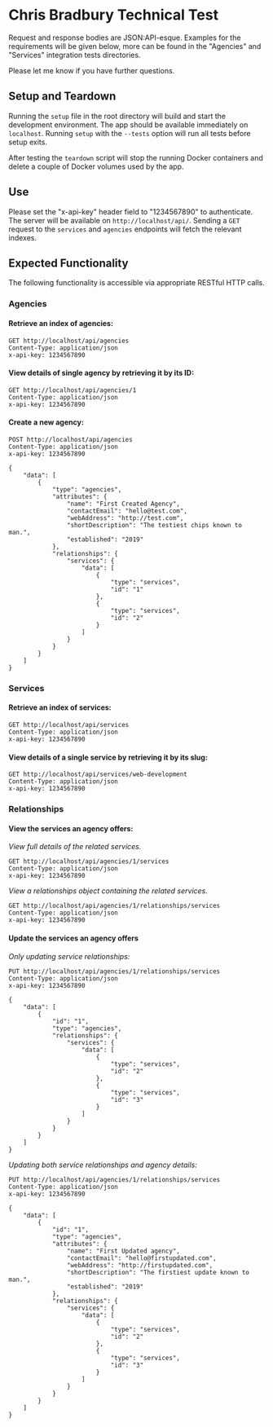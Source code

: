 # Chris Bradbury Technical Test

Request and response bodies are JSON:API-esque. Examples for the requirements
will be given below, more can be found in the "Agencies" and "Services"
integration tests directories.

Please let me know if you have further questions.

## Setup and Teardown

Running the `setup` file in the root directory will build and start the 
development environment. The app should be available immediately on `localhost`.
Running `setup` with the `--tests` option will run all tests before setup
exits.

After testing the `teardown` script will stop the running Docker containers and
delete a couple of Docker volumes used by the app.

## Use

Please set the "x-api-key" header field to "1234567890" to authenticate.
The server will be available on `http://localhost/api/`. Sending a `GET` request 
to the `services` and `agencies` endpoints will fetch the relevant indexes.

## Expected Functionality

The following functionality is accessible via appropriate RESTful HTTP calls.

### Agencies

#### Retrieve an index of agencies:
```http request
GET http://localhost/api/agencies
Content-Type: application/json
x-api-key: 1234567890
```

#### View details of single agency by retrieving it by its ID:
```http request
GET http://localhost/api/agencies/1
Content-Type: application/json
x-api-key: 1234567890
```

#### Create a new agency:
```http request
POST http://localhost/api/agencies
Content-Type: application/json
x-api-key: 1234567890

{
    "data": [
        {
            "type": "agencies",
            "attributes": {
                "name": "First Created Agency",
                "contactEmail": "hello@test.com",
                "webAddress": "http://test.com",
                "shortDescription": "The testiest chips known to man.",
                "established": "2019"
            },
            "relationships": {
                "services": {
                    "data": [
                        {
                            "type": "services",
                            "id": "1"
                        },
                        {
                            "type": "services",
                            "id": "2"
                        }
                    ]
                }
            }
        }
    ]
}
```

### Services

#### Retrieve an index of services:
```http request
GET http://localhost/api/services
Content-Type: application/json
x-api-key: 1234567890
```

#### View details of a single service by retrieving it by its slug:
```http request
GET http://localhost/api/services/web-development
Content-Type: application/json
x-api-key: 1234567890
```

### Relationships

#### View the services an agency offers:

*View full details of the related services.*
```http request
GET http://localhost/api/agencies/1/services
Content-Type: application/json
x-api-key: 1234567890
```

*View a relationships object containing the related services.*
```http request
GET http://localhost/api/agencies/1/relationships/services
Content-Type: application/json
x-api-key: 1234567890
```

#### Update the services an agency offers

*Only updating service relationships:*
```http request
PUT http://localhost/api/agencies/1/relationships/services
Content-Type: application/json
x-api-key: 1234567890

{
    "data": [
        {
            "id": "1",
            "type": "agencies",
            "relationships": {
                "services": {
                    "data": [
                        {
                            "type": "services",
                            "id": "2"
                        },
                        {
                            "type": "services",
                            "id": "3"
                        }
                    ]
                }
            }
        }
    ]
}
```

*Updating both service relationships and agency details:*
```http request
PUT http://localhost/api/agencies/1/relationships/services
Content-Type: application/json
x-api-key: 1234567890

{
    "data": [
        {
            "id": "1",
            "type": "agencies",
            "attributes": {
                "name": "First Updated agency",
                "contactEmail": "hello@firstupdated.com",
                "webAddress": "http://firstupdated.com",
                "shortDescription": "The firstiest update known to man.",
                "established": "2019"
            },
            "relationships": {
                "services": {
                    "data": [
                        {
                            "type": "services",
                            "id": "2"
                        },
                        {
                            "type": "services",
                            "id": "3"
                        }
                    ]
                }
            }
        }
    ]
}
```

